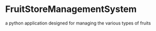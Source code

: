 # FruitStoreManagementSystem
a python application designed for managing the various types of fruits
